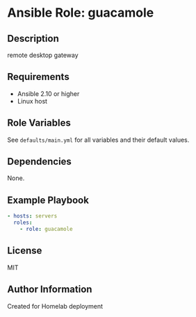# Ansible Role: guacamole

## Description
remote desktop gateway

## Requirements
- Ansible 2.10 or higher
- Linux host

## Role Variables
See `defaults/main.yml` for all variables and their default values.

## Dependencies
None.

## Example Playbook
```yaml
- hosts: servers
  roles:
    - role: guacamole
```

## License
MIT

## Author Information
Created for Homelab deployment
